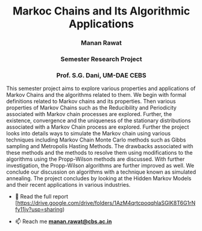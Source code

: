 <h1 align="center">Markoc Chains and Its Algorithmic Applications</h1>
<h3 align="center">Manan Rawat</h3>
<h3 align="center">Semester Research Project</h3>
<h3 align="center">Prof. S.G. Dani, UM-DAE CEBS</h3>

This semester project aims to explore various properties and applications of Markov Chains and the algorithms related to them. 
We begin with formal definitions related to Markov chains and its properties. Then various properties of Markov Chains such as the Reducibility and Periodicity associated with Markov chain processes are explored. Further, the existence, convergence and the uniqueness of the stationary distributions  associated with a Markov Chain process are explored. 
Further the project looks into details ways to simulate the Markov chain using various techniques including Markov Chain Monte Carlo methods such as Gibbs sampling and Metropolis Hasting Methods. The drawbacks associated with these methods and the methods to resolve them using modifications to the algorithms using the Propp-Wilson methods are discussed. With further investigation, the  Propp-Wilson algorithms are further improved as well. We conclude our discussion on algorithms with a technique known as simulated annealing. The project concludes by looking at the Hidden Markov Models and their recent applications in various industries.

- 📄 Read the full report [https://drive.google.com/drive/folders/1AzM4qrtcpoqqhlaSGIK8T6G1rNfy11jv?usp=sharing)


- 📫 Reach me **manan.rawat@cbs.ac.in**
